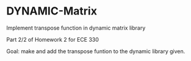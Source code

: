 # DYNAMIC-Matrix
Implement transpose function in dynamic matrix library

Part 2/2 of Homework 2 for ECE 330

Goal: make and add the transpose funtion to the dynamic library given.
